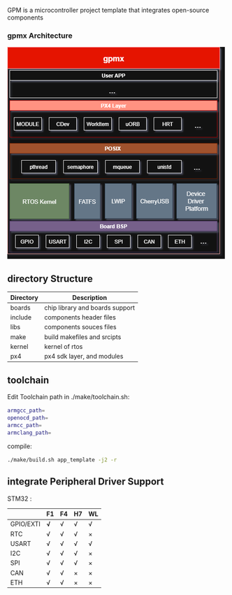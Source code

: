 GPM is a microcontroller project template that integrates open-source components

### gpmx Architecture

![gpmx_platform](./gpmx.png)

## directory Structure

| Directory | Description                     |
| --------- | ------------------------------- |
| boards    | chip library and boards support |
| include   | components header files         |
| libs      | components souces files         |
| make      | build makefiles and srcipts     |
| kernel    | kernel of rtos                  |
| px4       | px4 sdk layer, and modules      |

## toolchain

Edit Toolchain path in ./make/toolchain.sh:

```bash
armgcc_path=
openocd_path=
armcc_path=
armclang_path=
```

compile:

```bash
./make/build.sh app_template -j2 -r
```

## integrate Peripheral Driver Support

STM32 :

|           | F1           | F4 | H7 | WL |
| --------- | ------------ | -- | -- | -- |
| GPIO/EXTI | **√** | √ | √ | √ |
| RTC       | √           | √ | √ | × |
| USART     | √           | √ | √ | √ |
| I2C       | √           | √ | √ | × |
| SPI       | √           | √ | √ | × |
| CAN       | √           | √ | × | × |
| ETH       | √           | √ | × | × |
